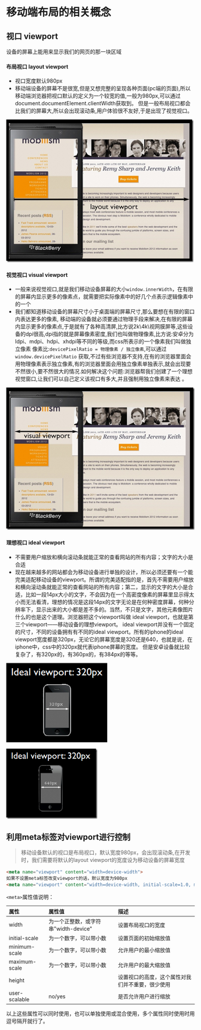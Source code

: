 # 移动端布局的相关概念

## 视口 viewport
设备的屏幕上能用来显示我们的网页的那一块区域
#### 布局视口 layout viewport
- 视口宽度默认980px
- 移动端设备的屏幕不是很宽,但是又想完整的呈现各种页面(pc端的页面),所以移动端浏览器把视口默认的定义为一个较宽的值,一般为980px,可以通过document.documentElement.clientWidth获取到。 但是一般布局视口都会比我们的屏幕大,所以会出现滚动条,用户体验很不友好,于是出现了视觉视口。

![images](amWiki/images/layout.png)

#### 视觉视口 visual viewport
- 一般来说视觉视口,就是我们移动设备屏幕的大小`window.innerWidth`，在有限的屏幕内显示更多的像素点，就需要把实际像素中的好几个点表示逻辑像素中的一个
- 我们都知道移动设备的屏幕尺寸小于桌面端的屏幕尺寸,那么要想在有限的窗口内表达更多的像素, 移动端的设备就必须要通过物理手段来解决,在有限的屏幕内显示更多的像素点,于是就有了各种高清屏,比方说2k\4k\视网膜屏等,这些设备的dpi很高,dpi指的就是屏幕像素密度,我们也叫做物理像素,比方说:安卓分为ldpi、mdpi、hdpi、xhdpi等不同的等级,而css所表示的一个像素我们叫做独立像素 像素比:`devicePixelRatio = 物理像素 / 独立像素`,可以通过`window.devicePixelRatio` 获取,不过有些浏览器不支持,在有的浏览器里面会用物理像素表示独立像素,有的浏览器里面会用独立像素单独表示,就会出现要不然很小,要不然很大的情况.如何解决这个问题:浏览器帮我们创建了一个理想视觉窗口,让我们可以自己定义该视口有多大,并且强制用独立像素来表达 。

![images](amWiki/images/visual.png)


#### 理想视口 ideal viewport
- 不需要用户缩放和横向滚动条就能正常的查看网站的所有内容；文字的大小是合适
- 现在越来越多的网站都会为移动设备进行单独的设计，所以必须还要有一个能完美适配移动设备的viewport。所谓的完美适配指的是，首先不需要用户缩放和横向滚动条就能正常的查看网站的所有内容；第二，显示的文字的大小是合适，比如一段14px大小的文字，不会因为在一个高密度像素的屏幕里显示得太小而无法看清，理想的情况是这段14px的文字无论是在何种密度屏幕，何种分辨率下，显示出来的大小都是差不多的。当然，不只是文字，其他元素像图片什么的也是这个道理。浏览器把这个viewport叫做 ideal viewport，也就是第三个viewport——移动设备的理想viewport。
ideal viewport并没有一个固定的尺寸，不同的设备拥有有不同的ideal viewport。所有的iphone的ideal viewport宽度都是320px，无论它的屏幕宽度是320还是640，也就是说，在iphone中，css中的320px就代表iphone屏幕的宽度。
但是安卓设备就比较复杂了，有320px的，有360px的，有384px的等等。

![images](amWiki/images/ideal320.png)

![images](amWiki/images/ideal640.png)

## 利用meta标签对viewport进行控制
>移动设备默认的视口是布局视口，默认宽度980px，会出现滚动条,在开发时，我们需要将默认的layout viewport的宽度设为移动设备的屏幕宽度

```html
<meta name="viewport" content="width=device-width">
如果不设置meta标签改变viewport的话，默认宽度为980px
<meta name="viewport" content="width=device-width, initial-scale=1.0, maximum-scale=1.0, user-scalable=0">
```

`<meta>`属性值说明：

|属性       |属性值       |描述       |
|:---------|:------------|:----------|
|width     |为一个正整数，或字符串"width-device"|设置布局视口的宽度|
|initial-scale|为一个数字，可以带小数|设置页面的初始缩放值|
|minimum-scale|为一个数字，可以带小数|允许用户的最小缩放值|
|maximum-scale|为一个数字，可以带小数|允许用户的最大缩放值|
|height|&nbsp;|设置视口的高度，这个属性对我们并不重要，很少使用|
|user-scalable|no/yes|是否允许用户进行缩放|

以上这些属性可以同时使用，也可以单独使用或混合使用，多个属性同时使用时用逗号隔开就行了。
